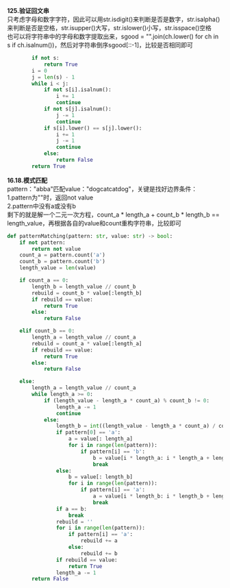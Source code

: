 **125.验证回文串**</br>
只考虑字母和数字字符，因此可以用str.isdigit()来判断是否是数字，str.isalpha()来判断是否是空格，str.isupper()大写，str.islower()小写，str.isspace()空格</br>
也可以将字符串中的字母和数字提取出来，sgood = "".join(ch.lower() for ch in s if ch.isalnum())，然后对字符串倒序sgood[::-1]，比较是否相同即可</br>
```python
        if not s:
            return True
        i = 0
        j = len(s) - 1
        while i < j:
            if not s[i].isalnum():
                i += 1
                continue
            if not s[j].isalnum():
                j -= 1
                continue
            if s[i].lower() == s[j].lower():
                i += 1
                j -= 1
                continue
            else:
                return False
        return True
```
**16.18.模式匹配**</br>
pattern："abba"匹配value："dogcatcatdog"，关键是找好边界条件：</br>
1.pattern为""时，返回not value </br>
2.pattern中没有a或没有b </br>
剩下的就是解一个二元一次方程，count_a * length_a + count_b * length_b == length_value，再根据各自的value和count重构字符串，比较即可
```python
def patternMatching(pattern: str, value: str) -> bool:
    if not pattern:
        return not value
    count_a = pattern.count('a')
    count_b = pattern.count('b')
    length_value = len(value)

    if count_a == 0:
        length_b = length_value // count_b
        rebuild = count_b * value[:length_b]
        if rebuild == value:
            return True
        else:
            return False

    elif count_b == 0:
        length_a = length_value // count_a
        rebuild = count_a * value[:length_a]
        if rebuild == value:
            return True
        else:
            return False

    else:
        length_a = length_value // count_a
        while length_a >= 0:
            if (length_value - length_a * count_a) % count_b != 0:
                length_a -= 1
                continue
            else:
                length_b = int((length_value - length_a * count_a) / count_b)
                if pattern[0] == 'a':
                    a = value[: length_a]
                    for i in range(len(pattern)):
                        if pattern[i] == 'b':
                            b = value[i * length_a: i * length_a + length_b]
                            break
                else:
                    b = value[: length_b]
                    for i in range(len(pattern)):
                        if pattern[i] == 'a':
                            a = value[i * length_b: i * length_b + length_a]
                            break
                if a == b:
                    break
                rebuild = ''
                for i in range(len(pattern)):
                    if pattern[i] == 'a':
                        rebuild += a
                    else:
                        rebuild += b
                if rebuild == value:
                    return True
                length_a -= 1
        return False
```
